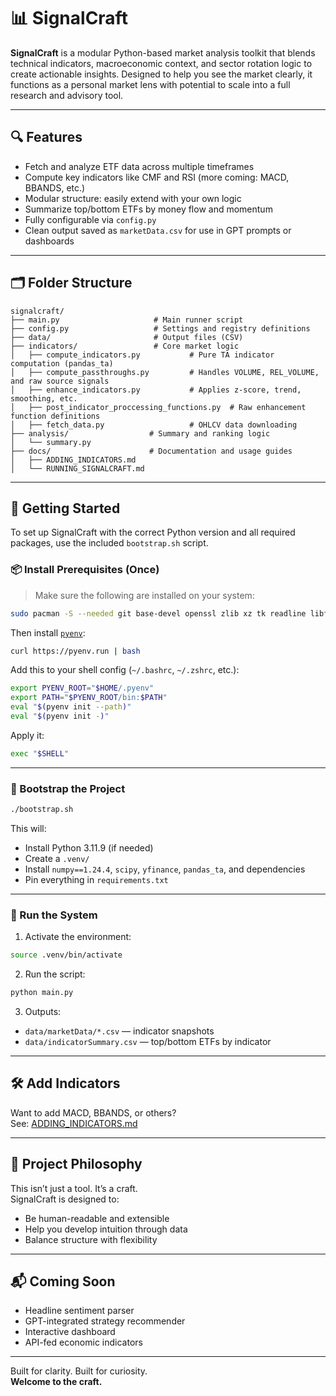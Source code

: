 # 📊 SignalCraft

**SignalCraft** is a modular Python-based market analysis toolkit that blends technical indicators, macroeconomic context, and sector rotation logic to create actionable insights. Designed to help you see the market clearly, it functions as a personal market lens with potential to scale into a full research and advisory tool.

---

## 🔍 Features

- Fetch and analyze ETF data across multiple timeframes
- Compute key indicators like CMF and RSI (more coming: MACD, BBANDS, etc.)
- Modular structure: easily extend with your own logic
- Summarize top/bottom ETFs by money flow and momentum
- Fully configurable via `config.py`
- Clean output saved as `marketData.csv` for use in GPT prompts or dashboards

---

## 🗂 Folder Structure

```
signalcraft/
├── main.py                     # Main runner script
├── config.py                   # Settings and registry definitions
├── data/                       # Output files (CSV)
├── indicators/                 # Core market logic
│   ├── compute_indicators.py           # Pure TA indicator computation (pandas_ta)
│   ├── compute_passthroughs.py         # Handles VOLUME, REL_VOLUME, and raw source signals
│   ├── enhance_indicators.py           # Applies z-score, trend, smoothing, etc.
│   ├── post_indicator_proccessing_functions.py  # Raw enhancement function definitions
│   ├── fetch_data.py                   # OHLCV data downloading
├── analysis/                  # Summary and ranking logic
│   └── summary.py
├── docs/                      # Documentation and usage guides
│   ├── ADDING_INDICATORS.md
│   └── RUNNING_SIGNALCRAFT.md
```

---

## 🚀 Getting Started

To set up SignalCraft with the correct Python version and all required packages, use the included `bootstrap.sh` script.

### 📦 Install Prerequisites (Once)

> Make sure the following are installed on your system:

```bash
sudo pacman -S --needed git base-devel openssl zlib xz tk readline libffi
```

Then install [`pyenv`](https://github.com/pyenv/pyenv):

```bash
curl https://pyenv.run | bash
```

Add this to your shell config (`~/.bashrc`, `~/.zshrc`, etc.):

```bash
export PYENV_ROOT="$HOME/.pyenv"
export PATH="$PYENV_ROOT/bin:$PATH"
eval "$(pyenv init --path)"
eval "$(pyenv init -)"
```

Apply it:

```bash
exec "$SHELL"
```

---

### 🚀 Bootstrap the Project

```bash
./bootstrap.sh
```

This will:

- Install Python 3.11.9 (if needed)
- Create a `.venv/`
- Install `numpy==1.24.4`, `scipy`, `yfinance`, `pandas_ta`, and dependencies
- Pin everything in `requirements.txt`

---

### 🧪 Run the System

1. Activate the environment:
```bash
source .venv/bin/activate
```

2. Run the script:
```bash
python main.py
```

3. Outputs:
- `data/marketData/*.csv` — indicator snapshots
- `data/indicatorSummary.csv` — top/bottom ETFs by indicator

---

## 🛠 Add Indicators

Want to add MACD, BBANDS, or others?  
See: [ADDING_INDICATORS.md](docs/ADDING_INDICATORS.md)

---

## 🧠 Project Philosophy

This isn’t just a tool. It’s a craft.  
SignalCraft is designed to:
- Be human-readable and extensible
- Help you develop intuition through data
- Balance structure with flexibility

---

## 📬 Coming Soon

- Headline sentiment parser
- GPT-integrated strategy recommender
- Interactive dashboard
- API-fed economic indicators

---

Built for clarity. Built for curiosity.  
**Welcome to the craft.**
